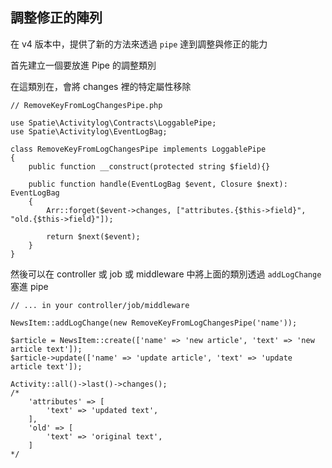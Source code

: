 ## 調整修正的陣列
在 v4 版本中，提供了新的方法來透過 `pipe` 達到調整與修正的能力

首先建立一個要放進 Pipe 的調整類別

在這類別在，會將 changes 裡的特定屬性移除
```
// RemoveKeyFromLogChangesPipe.php

use Spatie\Activitylog\Contracts\LoggablePipe;
use Spatie\Activitylog\EventLogBag;

class RemoveKeyFromLogChangesPipe implements LoggablePipe
{
    public function __construct(protected string $field){}

    public function handle(EventLogBag $event, Closure $next): EventLogBag
    {
        Arr::forget($event->changes, ["attributes.{$this->field}", "old.{$this->field}"]);

        return $next($event);
    }
}
```
然後可以在 controller 或 job 或 middleware 中將上面的類別透過 `addLogChange` 塞進 pipe
```
// ... in your controller/job/middleware

NewsItem::addLogChange(new RemoveKeyFromLogChangesPipe('name'));

$article = NewsItem::create(['name' => 'new article', 'text' => 'new article text']);
$article->update(['name' => 'update article', 'text' => 'update article text']);

Activity::all()->last()->changes();
/*
    'attributes' => [
        'text' => 'updated text',
    ],
    'old' => [
        'text' => 'original text',
    ]
*/
```
